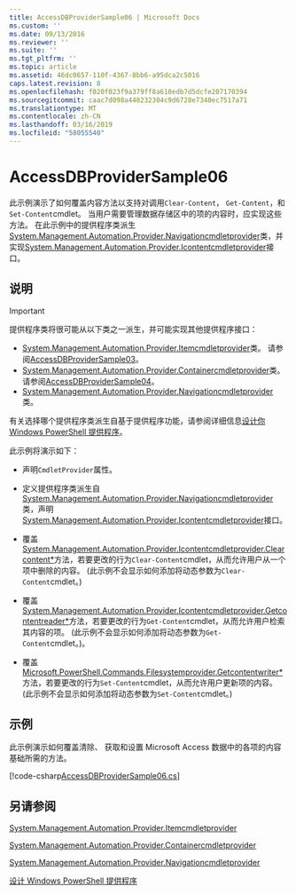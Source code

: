 ```yaml
---
title: AccessDBProviderSample06 | Microsoft Docs
ms.custom: ''
ms.date: 09/13/2016
ms.reviewer: ''
ms.suite: ''
ms.tgt_pltfrm: ''
ms.topic: article
ms.assetid: 46dc0657-110f-4367-8bb6-a95dca2c5016
caps.latest.revision: 8
ms.openlocfilehash: f020f023f9a379ff8a610edb7d5dcfe207170394
ms.sourcegitcommit: caac7d098a448232304c9d6728e7340ec7517a71
ms.translationtype: MT
ms.contentlocale: zh-CN
ms.lasthandoff: 03/16/2019
ms.locfileid: "58055540"
---
```

# <a name="accessdbprovidersample06"></a>AccessDBProviderSample06

此示例演示了如何覆盖内容方法以支持对调用`Clear-Content`， `Get-Content`，和`Set-Content`cmdlet。 当用户需要管理数据存储区中的项的内容时，应实现这些方法。 在此示例中的提供程序类派生[System.Management.Automation.Provider.Navigationcmdletprovider](/dotnet/api/System.Management.Automation.Provider.NavigationCmdletProvider)类，并实现[System.Management.Automation.Provider.Icontentcmdletprovider](/dotnet/api/System.Management.Automation.Provider.IContentCmdletProvider)接口。

## <a name="demonstrates"></a>说明

> [!IMPORTANT]
> 提供程序类将很可能从以下类之一派生，并可能实现其他提供程序接口：
>
> -   [System.Management.Automation.Provider.Itemcmdletprovider](/dotnet/api/System.Management.Automation.Provider.ItemCmdletProvider)类。 请参阅[AccessDBProviderSample03](./accessdbprovidersample03.md)。
> -   [System.Management.Automation.Provider.Containercmdletprovider](/dotnet/api/System.Management.Automation.Provider.ContainerCmdletProvider)类。 请参阅[AccessDBProviderSample04](./accessdbprovidersample04.md)。
> -   [System.Management.Automation.Provider.Navigationcmdletprovider](/dotnet/api/System.Management.Automation.Provider.NavigationCmdletProvider)类。
>
> 有关选择哪个提供程序类派生自基于提供程序功能，请参阅详细信息[设计你 Windows PowerShell 提供程序](./provider-types.md)。

此示例将演示如下：

- 声明`CmdletProvider`属性。

- 定义提供程序类派生自[System.Management.Automation.Provider.Navigationcmdletprovider](/dotnet/api/System.Management.Automation.Provider.NavigationCmdletProvider)类，声明[System.Management.Automation.Provider.Icontentcmdletprovider](/dotnet/api/System.Management.Automation.Provider.IContentCmdletProvider)接口。

- 覆盖[System.Management.Automation.Provider.Icontentcmdletprovider.Clearcontent*](/dotnet/api/System.Management.Automation.Provider.IContentCmdletProvider.ClearContent)方法，若要更改的行为`Clear-Content`cmdlet，从而允许用户从一个项中删除的内容。 (此示例不会显示如何添加将动态参数为`Clear-Content`cmdlet。)

- 覆盖[System.Management.Automation.Provider.Icontentcmdletprovider.Getcontentreader*](/dotnet/api/System.Management.Automation.Provider.IContentCmdletProvider.GetContentReader)方法，若要更改的行为`Get-Content`cmdlet，从而允许用户检索其内容的项。 (此示例不会显示如何添加将动态参数为`Get-Content`cmdlet。)。

- 覆盖[Microsoft.PowerShell.Commands.Filesystemprovider.Getcontentwriter*](/dotnet/api/Microsoft.PowerShell.Commands.FileSystemProvider.GetContentWriter)方法，若要更改的行为`Set-Content`cmdlet，从而允许用户更新项的内容。 (此示例不会显示如何添加将动态参数为`Set-Content`cmdlet。)

## <a name="example"></a>示例

此示例演示如何覆盖清除、 获取和设置 Microsoft Access 数据中的各项的内容基础所需的方法。

[!code-csharp[AccessDBProviderSample06.cs](../../powershell-sdk-samples/SDK-2.0/csharp/AccessDBProviderSample06/AccessDBProviderSample06.cs#L11-L2399 "AccessDBProviderSample06.cs")]

## <a name="see-also"></a>另请参阅

[System.Management.Automation.Provider.Itemcmdletprovider](/dotnet/api/System.Management.Automation.Provider.ItemCmdletProvider)

[System.Management.Automation.Provider.Containercmdletprovider](/dotnet/api/System.Management.Automation.Provider.ContainerCmdletProvider)

[System.Management.Automation.Provider.Navigationcmdletprovider](/dotnet/api/System.Management.Automation.Provider.NavigationCmdletProvider)

[设计 Windows PowerShell 提供程序](./provider-types.md)